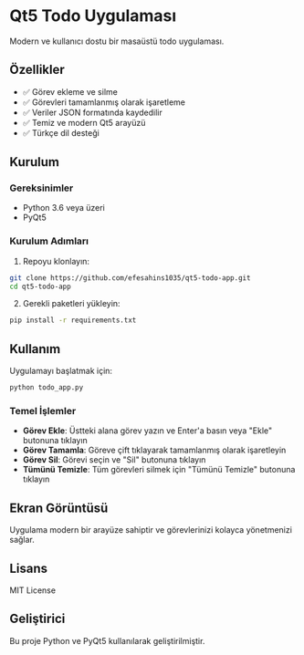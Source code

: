 # Qt5 Todo Uygulaması

Modern ve kullanıcı dostu bir masaüstü todo uygulaması.

## Özellikler

- ✅ Görev ekleme ve silme
- ✅ Görevleri tamamlanmış olarak işaretleme
- ✅ Veriler JSON formatında kaydedilir
- ✅ Temiz ve modern Qt5 arayüzü
- ✅ Türkçe dil desteği

## Kurulum

### Gereksinimler

- Python 3.6 veya üzeri
- PyQt5

### Kurulum Adımları

1. Repoyu klonlayın:
```bash
git clone https://github.com/efesahins1035/qt5-todo-app.git
cd qt5-todo-app
```

2. Gerekli paketleri yükleyin:
```bash
pip install -r requirements.txt
```

## Kullanım

Uygulamayı başlatmak için:

```bash
python todo_app.py
```

### Temel İşlemler

- **Görev Ekle**: Üstteki alana görev yazın ve Enter'a basın veya "Ekle" butonuna tıklayın
- **Görev Tamamla**: Göreve çift tıklayarak tamamlanmış olarak işaretleyin
- **Görev Sil**: Görevi seçin ve "Sil" butonuna tıklayın
- **Tümünü Temizle**: Tüm görevleri silmek için "Tümünü Temizle" butonuna tıklayın

## Ekran Görüntüsü

Uygulama modern bir arayüze sahiptir ve görevlerinizi kolayca yönetmenizi sağlar.

## Lisans

MIT License

## Geliştirici

Bu proje Python ve PyQt5 kullanılarak geliştirilmiştir.
